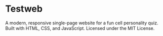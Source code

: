 # Testweb
A modern, responsive single-page website for a fun cell personality quiz. Built with HTML, CSS, and JavaScript. Licensed under the MIT License.
